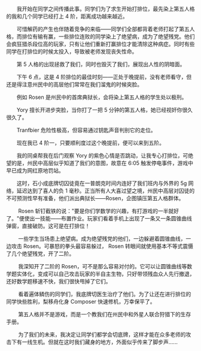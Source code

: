 　　我开始在同学之间传播此事。同学们为了求生开始打排位，最先染上第五人格的我和几个同学已经打上 4 阶，距离成功越来越近。

　　可惜解药的产生也伴随着竞争的来临——同学们全部都背着老师打起了第五人格，而排位有输有赢，一些排位连败的同学染上了绝望病，成为了绝望残党。他们会疯狂猎杀段位高的玩家，只有让他们重新打赢排位才能清除这种病症。同时有些同学在打排位的时候太投入，导致被老师发现丧失性命。

　　第 5 人格的出现拯救了我们，同时也毁灭了我们，展现出人性的阴暗面。

　　下午 6 点，这是 4 阶排位的最佳时刻——正处于晚提前，没有老师看守，但还是得注意州民中的高层他们常常在我们溜鬼的时候突脸。

　　例如 Rosen 是州民中的首席典狱长，会将染上第五人格的学生处以极刑。

　　Yory 擅长开进步突脸，当你打了一把 5 分钟的第五人格，她已经视奸你很久很久了。

　　Tranfbier 危险性极高，但容易通过钥匙声音判别它的走位。

　　现在我已 4 阶一，只要顺利度过这个晚提前，便可以来到五阶。

　　我的同桌帮我在后门观察 Yory 的紫色心情是否跳动，让我专心打排位，可绝望的是，州民中高层似乎知道了我们的意图，故意在 6:05 触发停电事件，游戏中早已成为网红原地罚站。

　　这时，石小成底牌切囚徒竟在一普朗克时间内连好了我们班内与外界的 5g 网络，延迟达到了喜人的负 1 毫秒。正当所有人大喜过望之境，州民中高层对囚徒的不可预测性早有准备，他们派出典狱长——Rosen，企图镇压第五人格群体。

　　 Rosen 斩钉截铁的说："要是你们学数学的兴趣，有打游戏的一半就好了。"便使出一技能——布置作业。玩家们看着手机上出现了一条又一条圆锥曲线弹窗，直接破防。这可是在打排位！

　　 一些学生当场患上绝望病。成为绝望残党的他们，一边躲避着圆锥曲线，一边攻击 Rosen。可暴怒的拳头最容易躲过， Rosen 转眼间就使用基本不等式震慑了几个绝望残党，开了二阶。

　　 我深知开了二阶的 Rosen，可不是那么容易对付的。它可以让圆锥曲线等数学题实体化，变成可以自己攻击玩家的半自主生物，只好带领残血众人先行撤退，还好数学题移速不快，我们很快甩掉了它们。

　　 看着遍体鳞伤的同学们，我底牌切医生治疗了他们。为了让还在进行排位的同学快些胜利，梨移舟化身 Composer 快速修机，万幸保平了。

　　 第五人格并不是游戏，而是一个教我们在州民中和外星人联合狩猎下的生存手册。

　　 为了我们的未来，我决定让同学们都学会切底牌，这样才能在众多老师的攻击下有一线生机。但就在这时我们藏身的地方，外面似乎传来了脚步声......